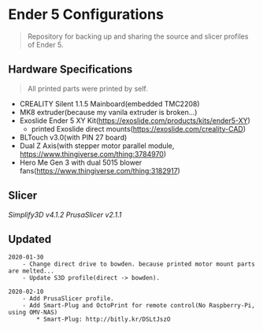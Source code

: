 Ender 5 Configurations
======================

>Repository for backing up and sharing the source and slicer profiles of Ender 5.

Hardware Specifications
----------------------
>All printed parts were printed by self.
* CREALITY Silent 1.1.5 Mainboard(embedded TMC2208)
* MK8 extruder(because my vanila extruder is broken...)
* Exoslide Ender 5 XY Kit(https://exoslide.com/products/kits/ender5-XY)
  * printed Exoslide direct mounts(https://exoslide.com/creality-CAD)
* BLTouch v3.0(with PIN 27 board)
* Dual Z Axis(with stepper motor parallel module, https://www.thingiverse.com/thing:3784970)
* Hero Me Gen 3 with dual 5015 blower fans(https://www.thingiverse.com/thing:3182917)

Slicer
----------

*Simplify3D v4.1.2*
*PrusaSlicer v2.1.1*

Updated
---------

    2020-01-30 
        - Change direct drive to bowden. because printed motor mount parts are melted...
        - Update S3D profile(direct -> bowden).
    
    2020-02-10
        - Add PrusaSlicer profile.
        - Add Smart-Plug and OctoPrint for remote control(No Raspberry-Pi, using OMV-NAS)
            * Smart-Plug: http://bitly.kr/DSLtJszO
